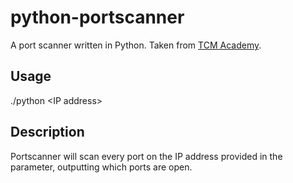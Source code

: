 # python-portscanner
A port scanner written in Python. Taken from [TCM Academy](https://academy.tcm-sec.com/).  

## Usage  
./python \<IP address\>

## Description  
Portscanner will scan every port on the IP address provided in the parameter, outputting which ports are open.
